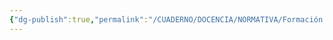 ```yaml
---
{"dg-publish":true,"permalink":"/CUADERNO/DOCENCIA/NORMATIVA/Formación Profesional (FP)/"}
---
```


